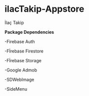 # ilacTakip-Appstore
İlaç Takip

****Package Dependencies****

-Firebase Auth

-Fİrebase Firestore

-Fİrebase Storage

-Google Admob

-SDWebImage

-SideMenu



